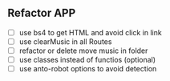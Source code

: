 ## Refactor APP

- [ ] use bs4 to get HTML and avoid click in link
- [ ] use clearMusic in all Routes
- [ ] refactor or delete move music in folder
- [ ] use classes instead of functios (optional)
- [ ] use anto-robot options to avoid detection